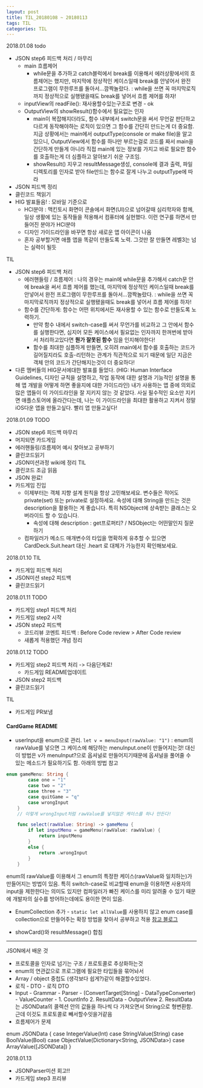 ```yaml
---
layout: post
title: TIL_20180108 ~ 20180113
tags: TIL
categories: TIL
---
```

2018.01.08
todo
- JSON step6 피드백 처리 / 마무리
  - main 흐름제어
    - while문을 추가하고 catch블럭에서 break를 이용해서 에러상황에서의 흐름제어는 했지만, 마지막에 정상적인 케이스일때 break를 안넣어서 완전 프로그램이 무한루프를 돌아서...깜짝놀랐다. : while을 쓰면 꼭 마지막로직까지 정상적으로 실행됐을때도 break를 넣어서 흐름 제어를 하자!
  - inputView의 readFile(): 재사용할수있는구조로 변경 - ok
  - OutputView의 showResult()함수에서 필요없는 인자
    - main이 복잡해지더라도, 함수 내부에서 switch문을 써서 무언갈 판단하고 다르게 동작해야하는 로직이 있으면 그 함수를 간단히 만드는게 더 중요함. 지금 상황에서는 main에서 outputType(console or make file)을 알고있으니, OutputView에서 함수를 하나만 부르는걸로 코드를 짜서 main을 간단하게 만들게 아니라 직접 main에 있는 정보를 가지고 바로 필요한 함수를 호출하는게 더 심플하고 알아보기 쉬운 구조임.
    - showResult() 지우고 resultMessage생성, console에 결과 출력, 파일디렉토리를 인자로 받아 file만드는 함수로 잘게 나누고 outputType에 따라
- JSON 피드백 정리
- 클린코드 책읽기
- HIG 발표들음! : 모바일 기준으로
  - HCI분야 : 맥킨토시 화면이 콘솔에서 화면(UI)으로 넘어갈때 심리학자와 함께, 일상 생활에 있는 동작들을 적용해서 컴퓨터에 실현했다. 이런 연구를 하면서 만들어진 분야가 HCI분야
  - 디자인 가이드라인을 바꾸면 항상 새로운 앱 아이콘이 나옴
  - 혼자 공부할거면 애플 앱을 똑같이 만들도록 노력. 그것만 잘 만들면 레벨3는 넘는 실력이 될듯

TIL
- JSON step6 피드백 처리
  - 에러핸들링 / 흐름제어 : 나의 경우는 main에 while문을 추가해서 catch문 안에 break을 써서 흐름 제어를 했는데, 마지막에 정상적인 케이스일때 break를 안넣어서 완전 프로그램이 무한루프를 돌아서...깜짝놀랐다. : while을 쓰면 꼭 마지막로직까지 정상적으로 실행됐을때도 break를 넣어서 흐름 제어를 하자!
  - 함수를 간단하게: 함수는 어떤 위치에서든 재사용할 수 있는 함수로 만들도록 노력하기.
    - 만약 함수 내에서 switch-case를 써서 무언가를 비교하고 그 안에서 함수를 실행한다면, 심지어 모든 케이스에서 필요없는 인자까지 한꺼번에 받아서 처리하고있다면 **뭔가 잘못된 함수** 임을 인지해야한다!
    - 함수를 최대한 심플하게 만들면, 오히려 main에서 함수를 호출하는 코드가 길어질지라도 호출-리턴하는 관계가 직관적으로 되기 때문에 일단 지금은 객체 안의 코드가 간단해지는것이 더 중요하다!
- 다른 멤버들의 HIG문서에대한 발표를 들었다. (HIG: Human Interface Guidelines, 디자인 규칙을 설명하고, 작업 동작에 대한 설명과 기능적인 설명을 통해 앱 개발을 어떻게 하면 좋을지에 대한 가이드라인) 내가 사용하는 앱 중에 의외로 많은 앱들이 이 가이드라인을 잘 지키지 않는 것 같았다. 사실 필수적인 요소만 지키면 애플스토어에 올라간다는데, 나는 이 가이드라인을 최대한 활용하고 지켜서 정말 iOS다운 앱을 만들고싶다. 빨리 앱 만들고싶다!

2018.01.09
TODO
- JSON step6 피드백 마무리
- 머지되면 카드게임
- 에러핸들링/흐름제어 예시 찾아보고 공부하기
- 클린코드읽기
- JSON미션과정 wiki에 정리
TIL
- 클린코드 조금 읽음
- JSON 완료!
- 카드게임 진입
  - 이제부터는 객체 지향 설계 원칙을 항상 고민해보세요.
변수들은 적어도 private(set) 또는 private로 설정하세요.
속성에 대해 String을 만드는 것은 description을 활용하는 게 좋습니다. 특히 NSObject에 상속받는 클래스는 오버라이드 할 수 있습니다.
    - 속성에 대해 description : get프로퍼티? / NSObject는 어떤말인지 질문하기
  - 컴파일러가 메소드 매개변수의 타입을 명확하게 유추할 수 있으면 CardDeck.Suit.heart 대신 .heart 로 대체가 가능한지 확인해보세요.

2018.01.10
TIL
- 카드게임 피드백 처리
- JSON미션 step2 피드백
- 클린코드읽기

2018.01.11
TODO
- 카드게임 step1 피드백 처리
- 카드게임 step2 시작
- JSON step2 피드백
  - 코드리뷰 코멘트 피드백 : Before Code review > After Code review
  - 새롭게 적용했던 개념 정리

2018.01.12
TODO
- 카드게임 step2 피드백 처리 -> 다음단계로!
  - 카드게임 README업데이트
- JSON step2 피드백
- 클린코드읽기

TIL
- 카드게임 PR보냄

#### CardGame README
- userInput을 enum으로 관리.
`let v = menuInput(rawValue: "1")` : enum의 rawValue를 넣으면 그 케이스에 해당하는 menuInput.one이 만들어지는것!
대신 이 방법은 v가 menuInput?으로 옵셔널로 만들어지기때문에 옵셔널을 풀어줄 수 있는 메소드가 필요하기도 함. 아래의 방법 참고
```Swift
enum gameMenu: String {
        case one = "1"
        case two = "2"
        case three = "3"
        case quitGame = "q"
        case wrongInput
    }
    // 이렇게 wrongInput처럼 rawValue를 넣지않은 케이스를 하나 만든다!

    func select(rawValue: String) -> gameMenu {
        if let inputMenu = gameMenu(rawValue: rawValue) {
            return inputMenu
        }
        else {
            return .wrongInput
        }
    }
```

enum의 rawValue를 이용해서 그 enum의 특정한 케이스(rawValue와 일치하는)가 만들어지는 방법이 있음.
특히 switch-case로 비교할때 enum을 이용하면 사용자의 input을 제한한다는 의미도 있지만 컴파일러가 빠진 케이스를 미리 알려줄 수 있기 때문에 개발자의 실수를 방어하는데에도 용이한 면이 있음.

- EnumCollection 추가 - `static let allValue`를 사용하지 않고 enum case를 collection으로 만들어주는 확장 방법을 찾아서 공부하고 적용 [참고 블로그](https://theswiftdev.com/2017/10/12/swift-enum-all-values/)

- showCard()와 resultMessage() 합침

***

JSON에서 배운 것
- 프로토콜을 인자로 넘기는 구조 / 프로토콜로 추상화하는것
- enum의 연관값으로 프로그램에 필요한 타입들을 묶어놔서
- Array / object 중첩도 (생각보다 쉽게?)같이 해결할수있었다.
- 로직 - DTO - 로직 DTO
- Input - Grammar - Parser - (ConvertTarget[String] - DataTypeConverter) - ValueCounter - 1. CountInfo 2. ResultData - OutputView
  2. ResultData는 JSONData의 콜렉션 안의 값들을 하나씩 다 가져오면서 String으로 형변환함. 근데 이것도 프로토콜로 빼서할수잇을거같음
- 흐름제어가 문제

enum JSONData {
    case IntegerValue(Int)
    case StringValue(String)
    case BoolValue(Bool)
    case ObjectValue(Dictionary<String, JSONData>)
    case ArrayValue([JSONData])
}

2018.01.13
- JSONParser미션 회고!!
- 카드게임 step3 프리뷰
